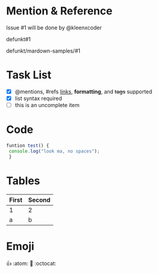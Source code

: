 # Mention & Reference
Issue #1 will be done by @kleenxcoder

defunkt#1

defunkt/mardown-samples/#1

# Task List

- [x] @mentions, #refs [links](), **formatting**, and <del>tags</del> supported
- [x] list syntax required
- [ ] this is an uncomplete item

# Code 

```javascript
funtion test() {
 console.log("look ma, no spaces");
 }
```

# Tables
First | Second
----- | -----
1 | 2
a | b

# Emoji
:+1:
:atom:
:rocket:
:octocat:
